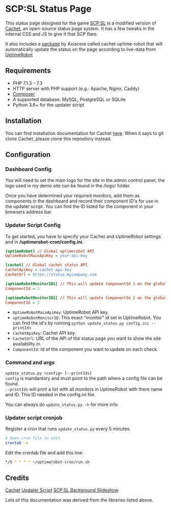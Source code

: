 
# SCP:SL Status Page

This status page designed for the game [SCP:SL](https://scpslgame.com) is a modified version of [Cachet](https://github.com/CachetHQ/Cachet), an open-source status page system. It has a few tweaks in the internal CSS and JS to give it that SCP flare. 

It also includes a [package](https://github.com/Axiacore/cachet-uptime-robot) by Axiacore called cachet-uptime-robot that will automatically update the status on the page according to live-data from [UptimeRobot](https://uptimerobot.com)

## Requirements

- PHP 7.1.3 – 7.3
- HTTP server with PHP support (e.g.: Apache, Nginx, Caddy)
- [Composer](https://getcomposer.org)
- A supported database: MySQL, PostgreSQL or SQLite
- Python 3.6+ for the updater script

## Installation

You can find installation documentation for Cachet [here](https://docs.cachethq.io/docs/installing-cachet). When it says to git clone Cachet, please clone this repository instead. 

## Configuration

### Dashboard Config
You will need to set the main logo for the site in the admin control panel, the logo used in my demo site can be found in the /logo/ folder.

Once you have determined your required monitors, add them as components in the dashboard and record their component ID's for use in the updater script. You can find the ID listed for the component in your browsers address bar.

### Updater Script Config


To get started, you have to specify your Cachet and UptimeRobot settings and in **/uptimerobot-cron/config.ini**.
```ini
[uptimeRobot] // Global uptimerobot API
UptimeRobotMainApiKey = your-api-key

[cachet] // Global cachet status API
CachetApiKey = cachet-api-key
CachetUrl = https://status.mycompany.com

[uptimeRobotMonitorID1] // This will update ComponentId 1 on the global Cachet
ComponentId = 1

[uptimeRobotMonitorID2] // This will update ComponentId 2 on the global Cachet
ComponentId = 2
```

* `UptimeRobotMainApiKey`: UptimeRobot API key.
* `uptimeRobotMonitorID`: This exact "monitor" id set in UptimeRobot. You can find the id's by running `python update_status.py config.ini --printIds`
* `CachetApiKey`:  Cachet API key.
* `CachetUrl`: URL of the API of the status page you want to show the site availability in.
* `ComponentId`: Id of the component you want to update on each check.


### Command and args
`update_status.py <config> [--printIds]`  
`config` is mandantory and must point to the path where a config file can be found.  
`--printIds` will print a list with all monitors in UptimeRobot with there name and ID. This ID needed in the config.ini file.

You can always do `update_status.py -h` for more info.

### Updater script cronjob
Register a cron that runs `update_status.py` every 5 minutes.
```bash
# Open cron file to edit.
crontab -e
```

Edit the crontab file and add this line:
```bash
*/5 * * * * ~/uptimerobot-cron/run.sh
```


## Credits
[Cachet](https://github.com/CachetHQ/Cachet)
[Updater Script](https://github.com/Axiacore/cachet-uptime-robot)
[SCP:SL Background Slideshow](https://scpslgame.com)

Lots of this documentation was derived from the libraries listed above.
